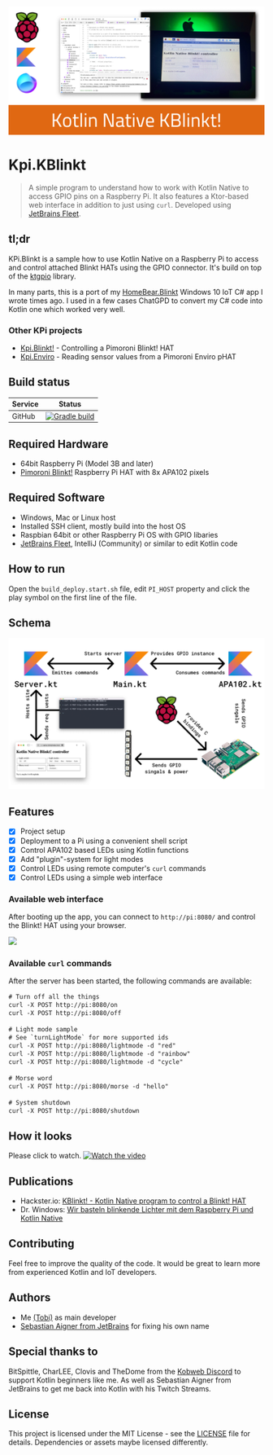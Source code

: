 ![](_docs/socialmedia.png)

# Kpi.KBlinkt

> A simple program to understand how to work with Kotlin Native to access GPIO pins on a Raspberry Pi. It also features a Ktor-based web interface in addition to just using `curl`. Developed using [JetBrains Fleet](https://www.jetbrains.com/de-de/fleet/).

## tl;dr

KPi.Blinkt is a sample how to use Kotlin Native on a Raspberry Pi to access and control attached Blinkt HATs using the GPIO
connector. It's build on top of the [ktgpio](https://github.com/ktgpio/ktgpio/) library.

In many parts, this is a port of
my [HomeBear.Blinkt](https://github.com/tscholze/dotnet-iot-homebear-blinkt/tree/master/HomeBear.Blinkt/Controller)
Windows 10 IoT C# app I wrote times ago. I used in a few cases ChatGPD to convert my C# code into Kotlin one which worked very well.

### Other KPi projects
- [Kpi.Blinkt!](https://github.com/tscholze/kotlin-kpi-native-blinkt/) - Controlling a Pimoroni Blinkt! HAT
- [Kpi.Enviro](https://github.com/tscholze/kotlin-kpi-native-blinkt) - Reading sensor values from a Pimoroni Enviro pHAT

## Build status
|Service|Status|
|-|-|
|GitHub|[![Gradle build](https://github.com/tscholze/kotlin-kpi-native-blinkt/actions/workflows/gradle.yml/badge.svg?event=push)](https://github.com/tscholze/kotlin-kpi-native-blinkt/actions/workflows/gradle.yml)|

## Required Hardware

- 64bit Raspberry Pi (Model 3B and later)
- [Pimoroni Blinkt!](https://shop.pimoroni.com/products/blinkt) Raspberry Pi HAT with 8x APA102 pixels

## Required Software

- Windows, Mac or Linux host
- Installed SSH client, mostly build into the host OS
- Raspbian 64bit or other Raspberry Pi OS with GPIO libaries
- [JetBrains Fleet](https://www.jetbrains.com/de-de/fleet/), IntelliJ (Community) or similar to edit Kotlin code

## How to run

Open the `build_deploy.start.sh` file, edit `PI_HOST` property and click the play symbol on the first line of the file.

## Schema

<img src="_docs/flow.png" />


## Features

- [x] Project setup
- [x] Deployment to a Pi using a convenient shell script
- [x] Control APA102 based LEDs using Kotlin functions
- [x] Add "plugin"-system for light modes
- [x] Control LEDs using remote computer's `curl` commands
- [x] Control LEDs using a simple web interface

### Available web interface

After booting up the app, you can connect to `http://pi:8080/` and control the Blinkt! HAT using your browser.

<img src="_docs/web.png" height="250" />

### Available `curl` commands

After the server has been started, the following commands are available:

```shell
# Turn off all the things
curl -X POST http://pi:8080/on
curl -X POST http://pi:8080/off

# Light mode sample
# See `turnLightMode` for more supported ids
curl -X POST http://pi:8080/lightmode -d "red"
curl -X POST http://pi:8080/lightmode -d "rainbow"
curl -X POST http://pi:8080/lightmode -d "cycle"

# Morse word
curl -X POST http://pi:8080/morse -d "hello"

# System shutdown
curl -X POST http://pi:8080/shutdown
```

## How it looks

Please click to watch.
[![Watch the video](https://img.youtube.com/vi/TJObdr6nuBI/maxresdefault.jpg)](https://youtu.be/TJObdr6nuBI)

## Publications

* Hackster.io: [KBlinkt! - Kotlin Native program to control a Blinkt! HAT](https://www.hackster.io/tscholze/kblinkt-kotlin-native-program-to-control-a-blinkt-hat-1f8208)
* Dr. Windows: [Wir basteln blinkende Lichter mit dem Raspberry Pi und Kotlin Native](https://www.drwindows.de/news/wir-basteln-blinkende-lichter-mit-dem-raspberry-pi-und-kotlin-native)


## Contributing

Feel free to improve the quality of the code. It would be great to learn more from experienced Kotlin and IoT
developers.

## Authors

* Me [(Tobi)]([https://tscholze.github.io) as main developer
* [Sebastian Aigner from JetBrains](https://github.com/SebastianAigner) for fixing his own name

## Special thanks to

BitSpittle, CharLEE, Clovis and TheDome from the [Kobweb Discord](https://discord.com/invite/5NZ2GKV5Cs) to support
Kotlin beginners like me. As well as Sebastian Aigner from JetBrains to get me back into Kotlin with his Twitch Streams.

## License

This project is licensed under the MIT License - see the [LICENSE](LICENSE.md) file for details.
Dependencies or assets maybe licensed differently.
